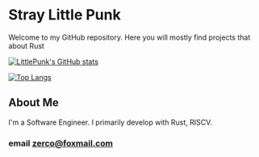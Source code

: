 
# Stray Little Punk

Welcome to my GitHub repository. Here you will mostly find projects that about Rust

[![LittlePunk's GitHub stats](https://github-readme-stats.vercel.app/api?username=straylittlepunk&show_icons=true&layout=compact&theme=dark)](https://github.com/straylittlepunk)

[![Top Langs](https://github-readme-stats.vercel.app/api/top-langs/?username=straylittlepunk&layout=compact&theme=dark)](https://github.com/straylittlepunk)


## About Me

I'm a Software Engineer. I primarily develop with Rust, RISCV. 

### email zerco@foxmail.com
